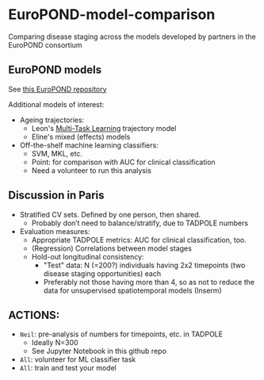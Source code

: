 # EuroPOND-model-comparison
Comparing disease staging across the models developed by partners in the EuroPOND consortium

## EuroPOND models
See [this EuroPOND repository](https://github.com/EuroPOND/pond-analysis)

Additional models of interest:
- Ageing trajectories:
  - Leon's [Multi-Task Learning](https://github.com/LeonAksman/bayes-mtl-traj) trajectory model
  - Eline's mixed (effects) models
- Off-the-shelf machine learning classifiers:
  - SVM, MKL, etc.
  - Point: for comparison with AUC for clinical classification
  - Need a volunteer to run this analysis

## Discussion in Paris
- Stratified CV sets. Defined by one person, then shared.
  - Probably don’t need to balance/stratify, due to TADPOLE numbers
- Evaluation measures:
  - Appropriate TADPOLE metrics: AUC for clinical classification, too.
  - (Regression) Correlations between model stages
  - Hold-out longitudinal consistency:
    - "Test" data: N (=200?) individuals having 2x2 timepoints (two disease staging opportunities) each
    - Preferably not those having more than 4, so as not to reduce the data for unsupervised spatiotemporal models (Inserm)

## ACTIONS:
- `Neil`: pre-analysis of numbers for timepoints, etc. in TADPOLE
  - Ideally N=300
  - See Jupyter Notebook in this github repo
- `All`: volunteer for ML classifier task
- `All`: train and test your model
